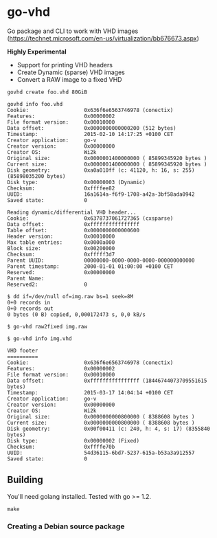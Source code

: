 # go-vhd

Go package and CLI to work with VHD images (https://technet.microsoft.com/en-us/virtualization/bb676673.aspx)

**Highly Experimental**

* Support for printing VHD headers
* Create Dynamic (sparse) VHD images
* Convert a RAW image to a fixed VHD

```
govhd create foo.vhd 80GiB
```

```
govhd info foo.vhd
Cookie:                  0x636f6e6563746978 (conectix)
Features:                0x00000002
File format version:     0x00010000
Data offset:             0x0000000000000200 (512 bytes)
Timestamp:               2015-02-10 14:17:25 +0100 CET
Creator application:     go-v
Creator version:         0x00000000
Creator OS:              Wi2k
Original size:           0x0000001400000000 ( 85899345920 bytes )
Current size:            0x0000001400000000 ( 85899345920 bytes )
Disk geometry:           0xa0a010ff (c: 41120, h: 16, s: 255) (85898035200 bytes)
Disk type:               0x00000003 (Dynamic)
Checksum:                0xffffee82
UUID:                    16a1614a-f6f9-1708-a42a-3bf58ada0942
Saved state:             0

Reading dynamic/differential VHD header...
Cookie:                  0x6378737061727365 (cxsparse)
Data offset:             0xffffffffffffffff
Table offset:            0x0000000000000600
Header version:          0x00010000
Max table entries:       0x0000a000
Block size:              0x00200000
Checksum:                0xfffff3d7
Parent UUID:             00000000-0000-0000-0000-000000000000
Parent timestamp:        2000-01-01 01:00:00 +0100 CET
Reserved:                0x00000000
Parent Name:
Reserved2:               0
```

```
$ dd if=/dev/null of=img.raw bs=1 seek=8M
0+0 records in
0+0 records out
0 bytes (0 B) copied, 0,000172473 s, 0,0 kB/s

$ go-vhd raw2fixed img.raw

$ go-vhd info img.vhd

VHD footer
==========
Cookie:                  0x636f6e6563746978 (conectix)
Features:                0x00000002
File format version:     0x00010000
Data offset:             0xffffffffffffffff (18446744073709551615 bytes)
Timestamp:               2015-03-17 14:04:14 +0100 CET
Creator application:     go-v
Creator version:         0x00000000
Creator OS:              Wi2k
Original size:           0x0000000000800000 ( 8388608 bytes )
Current size:            0x0000000000800000 ( 8388608 bytes )
Disk geometry:           0x00f00411 (c: 240, h: 4, s: 17) (8355840 bytes)
Disk type:               0x00000002 (Fixed)
Checksum:                0xffffe70b
UUID:                    54d36115-6bd7-5237-615a-b53a3a912557
Saved state:             0
```

## Building

You'll need golang installed. Tested with go >= 1.2.

```
make
```

### Creating a Debian source package
